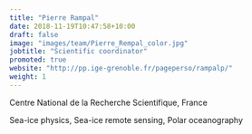 ```yaml
---
title: "Pierre Rampal"
date: 2018-11-19T10:47:58+10:00
draft: false
image: "images/team/Pierre_Rempal_color.jpg"
jobtitle: "Scientific coordinator"
promoted: true
website: "http://pp.ige-grenoble.fr/pageperso/rampalp/"
weight: 1
---
```


Centre National de la Recherche Scientifique, France

Sea-ice physics, Sea-ice remote sensing, Polar oceanography
